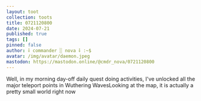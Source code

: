 ```yaml
---
layout: toot
collection: toots
title: 0721120800
date: 2024-07-21
published: true
tags: []
pinned: false
author: ⸸ commander ░ nova ⸸ :~$
avatar: /img/avatar/daemon.jpeg
mastodon: https://mastodon.online/@cmdr_nova/0721120800
---
```


Well, in my morning day-off daily quest doing activities, I've unlocked all the major teleport points in Wuthering WavesLooking at the map, it is actually a pretty small world right now
